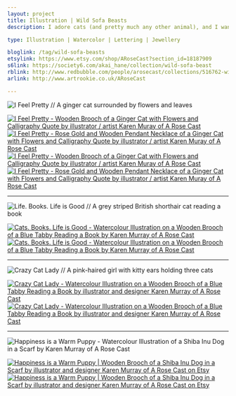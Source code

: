 ```yaml
---
layout: project
title: Illustration | Wild Sofa Beasts
description: I adore cats (and pretty much any other animal), and I wanted to do a little project where they are the focus. Wild Sofa Beasts is a range of illustration products all about cats. So far I have used my own three felines as the inspiration for the pieces. I have turned these first three illustrations into printed walnut wood brooches. These brooches will be up for sale in the next few weeks

type: Illustration | Watercolor | Lettering | Jewellery

bloglink: /tag/wild-sofa-beasts
etsylink: https://www.etsy.com/shop/ARoseCast?section_id=18187909
s6link: https://society6.com/akai_hane/collection/wild-sofa-beast
rblink: http://www.redbubble.com/people/arosecast/collections/516762-wild-sofa-beasts?asc=u
arlink: http://www.artrookie.co.uk/ARoseCast

---
```


![I Feel Pretty // A ginger cat surrounded by flowers and leaves](/assets/folio/wsb/illustration-i-feel-pretty-cat.jpg "I Feel Pretty // A ginger cat surrounded by flowers and leaves")

<div class="row">
	<div class="col-md-6">
		<a href="https://www.etsy.com/listing/257820045/walnut-wood-brooch-or-rose-gold-necklace" title="I Feel Pretty - Wooden Brooch of a Ginger Cat with Flowers and Calligraphy Quote by illustrator / artist Karen Muray of A Rose Cast"><img src="/assets/shop/brooch/brooch-pretty-cat-001.jpg" alt="I Feel Pretty - Wooden Brooch of a Ginger Cat with Flowers and Calligraphy Quote by illustrator / artist Karen Muray of A Rose Cast" title="I Feel Pretty - Wooden Brooch of a Ginger Cat with Flowers and Calligraphy Quote by illustrator / artist @arosecast"></a>
	</div>
	<div class="col-md-6">
		<a href="https://www.etsy.com/listing/257820045/walnut-wood-brooch-or-rose-gold-necklace" title="I Feel Pretty - Rose Gold and Wooden Pendant Necklace of a Ginger Cat with Flowers and Calligraphy Quote by illustrator / artist Karen Muray of A Rose Cast"><img src="/assets/shop/necklace/necklace-wsb-pretty-001.jpg" alt="I Feel Pretty - Rose Gold and Wooden Pendant Necklace of a Ginger Cat with Flowers and Calligraphy Quote by illustrator / artist Karen Muray of A Rose Cast" title="I Feel Pretty - Rose Gold and Wooden Pendant Necklace of a Ginger Cat with Flowers and Calligraphy Quote by illustrator / artist Karen Muray of @arosecast"></a>
	</div>
</div>

<div class="row">
	<div class="col-md-6">
		<a href="https://www.etsy.com/listing/257820045/walnut-wood-brooch-or-rose-gold-necklace" title="I Feel Pretty - Wooden Brooch of a Ginger Cat with Flowers and Calligraphy Quote by illustrator / artist Karen Muray of A Rose Cast"><img src="/assets/shop/brooch/brooch-pretty-cat-003.jpg" alt="I Feel Pretty - Wooden Brooch of a Ginger Cat with Flowers and Calligraphy Quote by illustrator / artist Karen Muray of A Rose Cast" title="I Feel Pretty - Wooden Brooch of a Ginger Cat with Flowers and Calligraphy Quote by illustrator / artist @arosecast"></a>
	</div>
	<div class="col-md-6">
		<a href="https://www.etsy.com/listing/257820045/walnut-wood-brooch-or-rose-gold-necklace" title="I Feel Pretty - Rose Gold and Wooden Pendant Necklace of a Ginger Cat with Flowers and Calligraphy Quote by illustrator / artist Karen Muray of A Rose Cast"><img src="/assets/shop/necklace/necklace-wsb-pretty-004.jpg" alt="I Feel Pretty - Rose Gold and Wooden Pendant Necklace of a Ginger Cat with Flowers and Calligraphy Quote by illustrator / artist Karen Muray of A Rose Cast" title="I Feel Pretty - Rose Gold and Wooden Pendant Necklace of a Ginger Cat with Flowers and Calligraphy Quote by illustrator / artist Karen Muray of @arosecast"></a>
	</div>
</div>

<hr>

![Life. Books. Life is Good // A grey striped British shorthair cat reading a book](/assets/folio/wsb/illustration-books-cats-life-is-good.jpg "Life. Books. Life is Good // A grey striped British shorthair cat reading a book")

<div class="row">
	<div class="col-md-6">
		<a href="https://www.etsy.com/listing/257924788/walnut-wood-brooch-with-illustration-of" title="Cats. Books. Life is Good - Watercolour Illustration on a Wooden Brooch of a Blue Tabby Reading a Book by Karen Murray of A Rose Cast"><img src="/assets/shop/brooch/brooch-cats-books-001.jpg" alt="Cats. Books. Life is Good - Watercolour Illustration on a Wooden Brooch of a Blue Tabby Reading a Book by Karen Murray of A Rose Cast" title="Cats. Books. Life is Good - Watercolour Illustration on a Wooden Brooch of a Blue Tabby Reading a Book by illustrator / artist Karen Muray of @arosecast"></a>
	</div>
	<div class="col-md-6">
		<a href="https://www.etsy.com/listing/257924788/walnut-wood-brooch-with-illustration-of" title="Cats. Books. Life is Good - Watercolour Illustration on a Wooden Brooch of a Blue Tabby Reading a Book by Karen Murray of A Rose Cast"><img src="/assets/shop/brooch/brooch-cats-books-003.jpg" alt="Cats. Books. Life is Good - Watercolour Illustration on a Wooden Brooch of a Blue Tabby Reading a Book by Karen Murray of A Rose Cast" title="Cats. Books. Life is Good - Watercolour Illustration on a Wooden Brooch of a Blue Tabby Reading a Book by illustrator / artist Karen Muray of @arosecast"></a>
	</div>
</div>

<hr>

![Crazy Cat Lady // A pink-haired girl with kitty ears holding three cats](/assets/folio/wsb/illustration-crazy-cat-lady.jpg "Crazy Cat Lady // A pink-haired girl with kitty ears holding three cats")

<div class="row">
	<div class="col-md-6">
		<a href="https://www.etsy.com/listing/257819325/walnut-wood-brooch-with-an-illustration" title="Crazy Cat Lady - Watercolour Illustration on a Wooden Brooch of a Blue Tabby Reading a Book by illustrator and designer Karen Murray of A Rose Cast"><img src="/assets/blog/2016-02/crazy-cat-lady-wooden-brooch-03.jpg" alt="Crazy Cat Lady - Watercolour Illustration on a Wooden Brooch of a Blue Tabby Reading a Book by illustrator and designer Karen Murray of A Rose Cast" title="Crazy Cat Lady - Watercolour Illustration on a Wooden Brooch of a Blue Tabby Reading a Book by illustrator and designer Karen Murray of @arosecast"></a>
	</div>
	<div class="col-md-6">
		<a href="https://www.etsy.com/listing/257819325/walnut-wood-brooch-with-an-illustration" title="Crazy Cat Lady - Watercolour Illustration on a Wooden Brooch of a Blue Tabby Reading a Book by illustrator and designer Karen Murray of A Rose Cast"><img src="/assets/shop/brooch/brooch-crazy-cat-lady-005.jpg" alt="Crazy Cat Lady - Watercolour Illustration on a Wooden Brooch of a Blue Tabby Reading a Book by illustrator and designer Karen Murray of A Rose Cast" title="Crazy Cat Lady - Watercolour Illustration on a Wooden Brooch of a Blue Tabby Reading a Book by illustrator and designer Karen Murray of @arosecast"></a>
	</div>
</div>

<hr>


![Happiness is a Warm Puppy - Watercolour Illustration of a Shiba Inu Dog in a Scarf by Karen Murray of A Rose Cast](/assets/folio/wsb/illustration-happiness-warm-puppy-dog.jpg "Happiness is a Warm Puppy - Watercolour Illustration of a Shiba Inu Dog in a Scarf by illustrator / artist Karen Muray of @arosecast")

<div class="row">
    <div class="col-md-6">
        <a href="https://www.etsy.com/listing/279563830/walnut-wood-brooch-with-an-illustration" title="Happiness is a Warm Puppy | Wooden Brooch of a Shiba Inu Dog in a Scarf by illustrator and designer Karen Murray of A Rose Cast on Etsy"><img src="/assets/shop/brooch/brooch-puppy-002.jpg" alt="Happiness is a Warm Puppy | Wooden Brooch of a Shiba Inu Dog in a Scarf by illustrator and designer Karen Murray of A Rose Cast on Etsy" title="Happiness is a Warm Puppy | Wooden Brooch of a Shiba Inu Dog in a Scarf by illustrator and designer Karen Murray of @arosecast on Etsy"></a>
    </div>
    <div class="col-md-6">
        <a href="https://www.etsy.com/listing/279563830/walnut-wood-brooch-with-an-illustration" title="Happiness is a Warm Puppy | Wooden Brooch of a Shiba Inu Dog in a Scarf by illustrator and designer Karen Murray of A Rose Cast on Etsy"><img src="/assets/shop/brooch/brooch-puppy-005.jpg" alt="Happiness is a Warm Puppy | Wooden Brooch of a Shiba Inu Dog in a Scarf by illustrator and designer Karen Murray of A Rose Cast on Etsy" title="Happiness is a Warm Puppy | Wooden Brooch of a Shiba Inu Dog in a Scarf by illustrator and designer Karen Murray of @arosecast on Etsy"></a>
    </div>
</div>